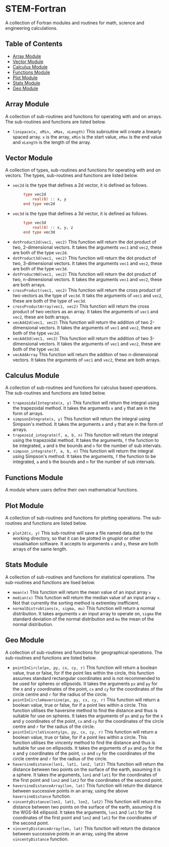 # STEM-Fortran
A collection of Fortran modules and routines for math, science and engineering calculations.

## Table of Contents
- [Array Module](#array-module)
- [Vector Module](#vector-module)
- [Calculus Module](#calculus-module)
- [Functions Module](#functions-module)
- [Plot Module](#plot-module)
- [Stats Module](#stats-module)
- [Geo Module](#geo-module) 

## Array Module
A collection of sub-routines and functions for operating with and on arrays. The sub-routines and functions are listed below.

- ```linspace(x, xMin, xMax, xLength)``` This subroutine will create a linearly spaced array. ```x``` is the array, ```xMin``` is the start value, ```xMax``` is the end value and ```xLength``` is the length of the array.

## Vector Module
A collection of types, sub-routines and functions for operating with and on vectors. The types, sub-routines and functions are listed below.
- ```vec2d``` is the type that defines a 2d vector, it is defined as follows.

```fortran
        type vec2d
            real(8) :: x, y
        end type vec2d
```
- ```vec3d``` is the type that defines a 3d vector, it is defined as follows.

```fortran
        type vec3d
            real(8) :: x, y, z
        end type vec3d

```
- ```dotProduct2d(vec1, vec2)``` This function will return the dot product of two, 2-dimensional vectors. It takes the arguments ```vec1``` and ```vec2```, these are both of the type ```vec2d```.
- ```dotProduct3d(vec1, vec2)``` This function will return the dot product of two, 3-dimensional vectors. It takes the arguments ```vec1``` and ```vec2```, these are both of the type ```vec3d```.
- ```dotProductNd(vec1, vec2)``` This function will return the dot product of two, n-dimensional vectors. It takes the arguments ```vec1``` and ```vec2```, these are both arrays.
- ```crossProduct(vec1, vec2)``` This function will return the cross product of two vectors as the type of ```vec3d```. It taks the arguments of ```vec1``` and ```vec2```, these are both of the type of ```vec3d```.
- ```crossProductArray(vec1, vec2)``` This function will return the cross product of two vectors as an array. It takes the arguments of ```vec1``` and ```vec2```, these are both arrays.
- ```vecAdd2d(vec1, vec2)``` This function will return the addition of two 2-dimensional vectors. It takes the arguments of ```vec1``` and ```vec2```, these are both of the type ```vec2d```.
- ```vecAdd3d(vec1, vec2)``` This function will return the addition of two 3-dimensional vectors. It takes the arguments of ```vec1``` and ```vec2```, these are both of the type ```vec3d```.
- ```vecAddArray``` This function will return the additon of two n-dimensional vectors. It takes the arguments of ```vec1``` and ```vec2```, these are both arrays.

## Calculus Module
A collection of sub-routines and functions for calculus based operations. The sub-routines and functions are listed below.
- ```trapezoidalIntegrate(x, y)``` This function will return the integral using the trapezoidal method. It takes the arguments ```x``` and ```y``` that are in the form of arrays.
- ```simpsonIntegrate(x, y)``` This function will return the integral using Simpson's method. It takes the arguments ```x``` and ```y``` that are in the form of arrays.
- ```trapezoid_integrate(f, a, b, n)``` This function will return the integral using the trapezoidal method. It takes the arguments, ```f``` the function to be integrated, ```a``` and ```b``` the bounds and ```n``` for the number of sub intervals.
- ```simpson_integrate(f, a, b, n)``` This function will return the integral using Simpson's method. It takes the arguments, ```f``` the function to be integrated, ```a``` and ```b``` the bounds and ```n``` for the number of sub intervals.

## Functions Module
A module where users define their own mathematical functions.

## Plot Module
A collection of sub-routines and functions for plotting operations. The sub-routines and functions are listed below.
- ```plot2d(x, y)``` This sub-routine will save a file named data.dat to the working directory, so that it can be plotted in gnuplot or other visualisation software. It accepts to arguments ```x``` and ```y```, these are both arrays of the same length.

## Stats Module
A collection of sub-routines and functions for statistical operations. The sub-routines and functions are lised below.
- ```mean(x)``` This function will return the mean value of an input array ```x```
- ```median(x)``` This function will return the median value of an input array ```x```. Not that currently the sorting method is extremley inefficient.
- ```normalDistrubtions(x, sigma, mu)``` This function will return a normal distribution. It takes arguments ```x``` an input array to operate on, ```sigma``` the standard deviation of the normal distribution and ```mu``` the mean of the normal distribution.

## Geo Module
A collection of sub-routines and functions for geographical operations. The sub-routines and functions are listed below.
- ```pointInCircle(px, py, cx, cy, r)``` This function will return a boolean value, true or false, for if the point lies within the circle, this function assumes standard rectangular coordinates and is not recommended to be used for spheres or ellipsoids. It takes the arguments ```px``` and ```py``` for the x and y coordinates of the point, ```cx``` and ```cy``` for the coordinates of the circle centre and ```r``` for the radius of the circle.
- ```pointInCircleHaversine(px, py, cx, cy, r)``` This function will return a boolean value, true or false, for if a point lies within a circle. This function utilises the haversine method to find the distance and thus is suitable for use on spheres. It takes the arguments of ```px``` and ```py``` for the x and y coordinates of the point, ```cx``` and ```cy``` for the coordinates of the circle centre and ```r``` for the radius of the circle.
- ```pointInCircleVincenty(px, py, cx, cy, r)``` This function will return a boolean value, true or false, for if a point lies within a circle. This function utilises the vincenty method to find the distance and thus is suitable for use on ellipsoids. It takes the arguments of ```px``` and ```py``` for the x and y coordinates of the point, ```cx``` and ```cy``` for the coordinates of the circle centre and ```r``` for the radius of the circle.
- ```haversineDistance(lon1, lat1, lon2, lat2)``` This function will return the distance between two points on the surface of the earth, assuming it is a sphere. It takes the arguments, ```lon1``` and ```lat1``` for the coordinates of the first point and ```lon2``` and ```lat2``` for the coordinates of the second point.
- ```haversineDistanceArray(lon, lat)``` This function will return the distance between successive points in an array, using the above ```haversineDistance``` function.
- ```vincentyDistance(lon1, lat1, lon2, lat2)``` This function will return the distance between two points on the surface of the earth, assuming it is the WGS-84 ellipsoid. It takes the arguments, ```lon1``` and ```lat1``` for the coordinates of the first point and ```lon2``` and ```lat2``` for the coordinates of the second point.
- ```vincentyDistanceArray(lon, lat)``` This function will return the distance between successive points in an array, using the above ```vincentyDistance``` function.
